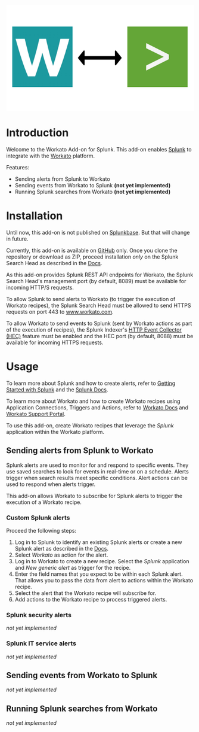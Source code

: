 ![](static/screenshot.png)

# Introduction

Welcome to the Workato Add-on for Splunk. This add-on enables [Splunk](https://www.splunk.com/) to integrate with the [Workato](https://www.workato.com/) platform.

Features:
- Sending alerts from Splunk to Workato
- Sending events from Workato to Splunk **(not yet implemented)**
- Running Splunk searches from Workato **(not yet implemented)**

# Installation

Until now, this add-on is not published on [Splunkbase](splunkbase.splunk.com). But that will change in future.

Currently, this add-on is available on [GitHub](https://github.com/hovu96/workato_addon_for_splunk) only. Once you clone the repository or download as ZIP, proceed installation *only* on the Splunk Search Head as described in the [Docs](http://docs.splunk.com/Documentation/AddOns/released/Overview/Distributedinstall#Search_heads).

As this add-on provides Splunk REST API endpoints for Workato, the Splunk Search Head's management port (by default, 8089) must be available for incoming HTTP/S requests.

To allow Splunk to send alerts to Workato (to trigger the execution of Workato recipes), the Splunk Search Head must be allowed to send HTTPS requests on port 443 to www.workato.com.

To allow Workato to send events to Splunk (sent by Workato actions as part of the execution of recipes), the Splunk Indexer's [HTTP Event Collector (HEC)](http://dev.splunk.com/view/event-collector/SP-CAAAE6M) feature must be enabled and the HEC port (by default, 8088) must be available for incoming HTTPS requests.

# Usage

To learn more about Splunk and how to create alerts, refer to [Getting Started with Splunk](https://www.splunk.com/en_us/resources/getting-started.html) and the [Splunk Docs](http://docs.splunk.com/Documentation/Splunk/latest).

To learn more about Workato and how to create Workato recipes using Application Connections, Triggers and Actions, refer to [Workato Docs](http://resources.workato.com/how-it-works/) and [Workato Support Portal](https://support.workato.com/support/home).

To use this add-on, create Workato recipes that leverage the *Splunk* application within the Workato platform.

## Sending alerts from Splunk to Workato

Splunk alerts are used to monitor for and respond to specific events. They use saved searches to look for events in real-time or on a schedule. Alerts trigger when search results meet specific conditions. Alert actions can be used to respond when alerts trigger.

This add-on allows Workato to subscribe for Splunk alerts to trigger the execution of a Workato recipe.

### Custom Splunk alerts

Proceed the following steps:

1. Log in to Splunk to identify an existing Splunk alerts or create a new Splunk alert as described in the [Docs](http://docs.splunk.com/Documentation/Splunk/latest/Alert/AlertWorkflowOverview).
2. Select *Workato* as action for the alert.
3. Log in to Workato to create a new recipe. Select the *Splunk* application and *New generic alert* as trigger for the recipe.
4. Enter the field names that you expect to be within each Splunk alert. That allows you to pass the data from alert to actions within the Workato recipe.
5. Select the alert that the Workato recipe will subscribe for.
6. Add actions to the Workato recipe to process triggered alerts.

### Splunk security alerts

*not yet implemented*

### Splunk IT service alerts

*not yet implemented*

## Sending events from Workato to Splunk

*not yet implemented*

## Running Splunk searches from Workato

*not yet implemented*
